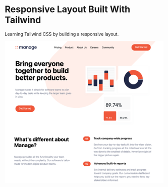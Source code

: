 # Responsive Layout Built With Tailwind

Learning Tailwind CSS by building a responsive layout.

![Layout](img/screen.png)
